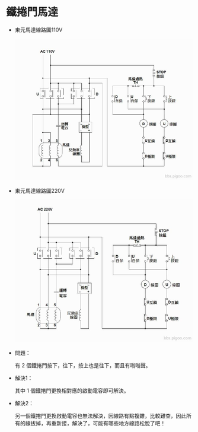# 鐵捲門馬達

- 東元馬達線路圖110V

  ![東元馬達線路圖110V](./鐵捲門東元馬達線路110V.jpg)

- 東元馬達線路圖220V

  ![東元馬達線路圖220V](./鐵捲門東元馬達線路220V.jpg)

- 問題：

  有 2 個鐵捲門按下，往下，按上也是往下，而且有嗡嗡聲。

- 解決1：
  
  其中 1 個鐵捲門更換相對應的啟動電容即可解決。

- 解決2：
  
  另一個鐵捲門更換啟動電容也無法解決，因線路有點複雜，比較難查，因此所有的線拔掉，再重新接，解決了，可能有哪些地方線路松脫了吧！
